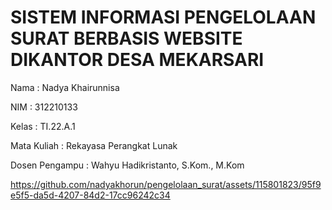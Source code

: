 # SISTEM INFORMASI PENGELOLAAN SURAT BERBASIS WEBSITE DIKANTOR DESA MEKARSARI

Nama                : Nadya Khairunnisa

NIM                 : 312210133

Kelas               : TI.22.A.1

Mata Kuliah         : Rekayasa Perangkat Lunak

Dosen Pengampu      : Wahyu Hadikristanto, S.Kom., M.Kom

https://github.com/nadyakhorun/pengelolaan_surat/assets/115801823/95f9e5f5-da5d-4207-84d2-17cc96242c34


